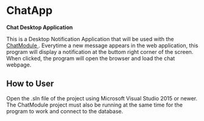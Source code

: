 # ChatApp
<b> Chat Desktop Application </b>

This is a Desktop Notification Application that will be used with the <a href="" > ChatModule </a>. Everytime a new message appears in the web application, this program will display a notification at the buttom right corner of the screen. 
When clicked, the program will open the browser and load the chat webpage. 

<h2> How to User </h2>
  Open the .sln file of the project using Microsoft Visual Studio 2015 or newer. The ChatModule project must also be running at the same time for the program to work and connect to the database.
